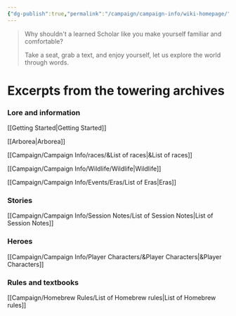 ```yaml
---
{"dg-publish":true,"permalink":"/campaign/campaign-info/wiki-homepage/","tags":["gardenEntry"]}
---
```



>Why shouldn't a learned Scholar like you make yourself familiar and comfortable?
>
>Take a seat, grab a text, and enjoy yourself, let us explore the world through words.
# Excerpts from the towering archives

### Lore and information

[[Getting Started\|Getting Started]]

[[Arborea\|Arborea]]
 
[[Campaign/Campaign Info/races/&List of races\|&List of races]]

[[Campaign/Campaign Info/Wildlife/Wildlife\|Wildlife]]

[[Campaign/Campaign Info/Events/Eras/List of Eras\|Eras]]

### Stories

[[Campaign/Campaign Info/Session Notes/List of Session Notes\|List of Session Notes]]


### Heroes

[[Campaign/Campaign Info/Player Characters/&Player Characters\|&Player Characters]]

### Rules and textbooks

[[Campaign/Homebrew Rules/List of Homebrew rules\|List of Homebrew rules]]



